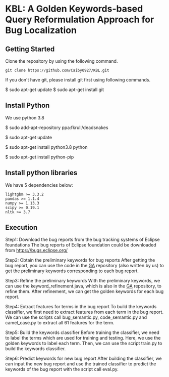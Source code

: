 # KBL: A Golden Keywords-based Query Reformulation Approach for Bug Localization

## Getting Started
Clone the repository by using the following command.

`git clone https://github.com/Caiby0927/KBL.git`

If you don't have git, please install git first using following commands.

$ sudo apt-get update
$ sudo apt-get install git

## Install Python
We use python 3.8

$ sudo add-apt-repository ppa:fkrull/deadsnakes

$ sudo apt-get update

$ sudo apt-get install python3.8 python

$ sudo apt-get install python-pip

## Install python libraries
We have 5 dependencies below:

```
lightgbm >= 3.3.2
pandas >= 1.1.4
numpy >= 1.13.3
scipy >= 0.19.1
nltk >= 3.7
```

## Execution
Step1: Download the bug reports from the bug tracking systems of Eclipse foundations
The bug reports of Eclipse foundation could be downloaded from https://bugs.eclipse.org/

Step2: Obtain the preliminary keywords for bug reports
After getting the bug report, you can use the code in the [GA](https://github.com/Caiby0927/Genetic_Algorithm) repository (also written by us) to get the preliminary keywords corresponding to each bug report.

Step3: Refine the preliminary keywords
With the preliminary keywords, we can use the keyword_refinement.java, which is also in the [GA](https://github.com/Caiby0927/Genetic_Algorithm) repository, to refine them. After refinement, we can get the golden keywords for each bug report.

Step4: Extract features for terms in the bug report
To build the keywords classifier, we first need to extract features from each term in the bug report. We can use the scripts call bug_semantic.py, code_semantic.py and camel_case.py to extract all 61 features for the term.

Step5: Build the keywords classifier
Before training the classifier, we need to label the terms which are used for training and testing. Here, we use the golden keywords to label each term. Then, we can use the script train.py to build the keywords classifier.

Step6: Predict keywords for new bug report
After building the classifier, we can input the new bug report and use the trained classifier to predict the keywords of the bug report with the script call eval.py.
